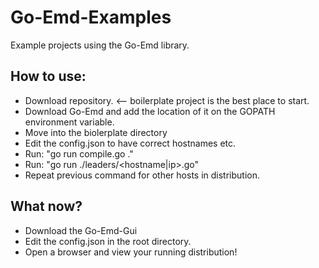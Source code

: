 Go-Emd-Examples
===============

Example projects using the Go-Emd library.

## How to use:
- Download repository. <-- boilerplate project is the best place to start.
- Download Go-Emd and add the location of it on the GOPATH environment variable.
- Move into the biolerplate directory
- Edit the config.json to have correct hostnames etc.
- Run: "go run compile.go ."
- Run: "go run ./leaders/&lt;hostname|ip&gt;.go"
- Repeat previous command for other hosts in distribution.

## What now?
- Download the Go-Emd-Gui
- Edit the config.json in the root directory.
- Open a browser and view your running distribution!

